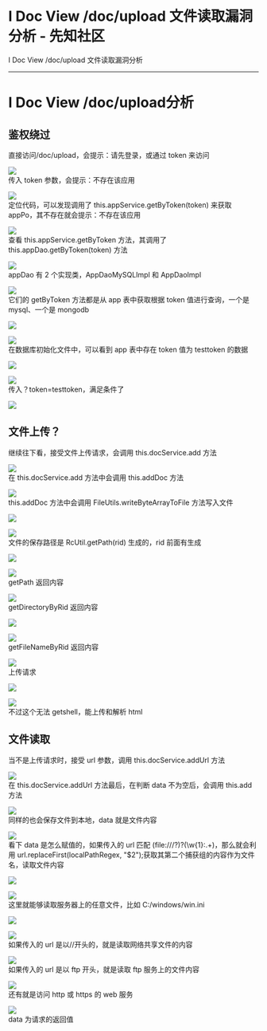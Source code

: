 

# I Doc View /doc/upload 文件读取漏洞分析 - 先知社区

I Doc View /doc/upload 文件读取漏洞分析

- - -

# I Doc View /doc/upload分析

## 鉴权绕过

直接访问/doc/upload，会提示：请先登录，或通过 token 来访问

[![](assets/1706959674-c5abf3057c96a3fb4c99984291218c96.png)](https://xzfile.aliyuncs.com/media/upload/picture/20240202164951-07132d9a-c1a8-1.png)  
传入 token 参数，会提示：不存在该应用

[![](assets/1706959674-0aab43cc0665836c62ca5cd7ef585506.png)](https://xzfile.aliyuncs.com/media/upload/picture/20240202165006-0ff49ef8-c1a8-1.png)  
定位代码，可以发现调用了 this.appService.getByToken(token) 来获取 appPo，其不存在就会提示：不存在该应用

[![](assets/1706959674-65ffe5818a5c56bb9d0a8a23988c8ba6.png)](https://xzfile.aliyuncs.com/media/upload/picture/20240202165019-17b09994-c1a8-1.png)  
查看 this.appService.getByToken 方法，其调用了 this.appDao.getByToken(token) 方法

[![](assets/1706959674-f176178d1fb7a685232b7c0804c3cd9b.png)](https://xzfile.aliyuncs.com/media/upload/picture/20240202165029-1da6af3c-c1a8-1.png)  
appDao 有 2 个实现类，AppDaoMySQLImpl 和 AppDaoImpl

[![](assets/1706959674-2290ed6f26e4061b6b62879794cb6bca.png)](https://xzfile.aliyuncs.com/media/upload/picture/20240202165042-25581964-c1a8-1.png)  
它们的 getByToken 方法都是从 app 表中获取根据 token 值进行查询，一个是 mysql、一个是 mongodb

[![](assets/1706959674-724cc1e1d9dc2b402af79e349a474e82.png)](https://xzfile.aliyuncs.com/media/upload/picture/20240202165053-2c75f806-c1a8-1.png)

[![](assets/1706959674-90df3fc202fbaf1dde7fec0371408656.png)](https://xzfile.aliyuncs.com/media/upload/picture/20240202165101-31073e16-c1a8-1.png)  
在数据库初始化文件中，可以看到 app 表中存在 token 值为 testtoken 的数据

[![](assets/1706959674-c4b18701ec86a233ab81a197ea778cd4.png)](https://xzfile.aliyuncs.com/media/upload/picture/20240202165125-3f27f6c0-c1a8-1.png)

[![](assets/1706959674-09bef17d0b145ac189a254f8f074393b.png)](https://xzfile.aliyuncs.com/media/upload/picture/20240202165133-43c80bac-c1a8-1.png)  
传入？token=testtoken，满足条件了

[![](assets/1706959674-95929565438ed68a7ccbcbb05bd71d3f.png)](https://xzfile.aliyuncs.com/media/upload/picture/20240202165143-4a1c6412-c1a8-1.png)

## 文件上传？

继续往下看，接受文件上传请求，会调用 this.docService.add 方法

[![](assets/1706959674-b267e39a79bfdac0bf7235b893b28a5c.png)](https://xzfile.aliyuncs.com/media/upload/picture/20240202165202-5549f192-c1a8-1.png)  
在 this.docService.add 方法中会调用 this.addDoc 方法

[![](assets/1706959674-5d033c2c58178722861f7124f17fe6a9.png)](https://xzfile.aliyuncs.com/media/upload/picture/20240202165214-5ca8bce8-c1a8-1.png)  
this.addDoc 方法中会调用 FileUtils.writeByteArrayToFile 方法写入文件

[![](assets/1706959674-fb919549a6a6934eaebe6704935fb795.png)](https://xzfile.aliyuncs.com/media/upload/picture/20240202165228-649121e8-c1a8-1.png)

[![](assets/1706959674-9a0602da8288871c239b7ef5635620ab.png)](https://xzfile.aliyuncs.com/media/upload/picture/20240202165236-697b79ba-c1a8-1.png)  
文件的保存路径是 RcUtil.getPath(rid) 生成的，rid 前面有生成

[![](assets/1706959674-3ee375511c5a66f07041bf08124a48b7.png)](https://xzfile.aliyuncs.com/media/upload/picture/20240202165247-7064adf0-c1a8-1.png)

[![](assets/1706959674-31068dee33f3c60498d6b8e960a7b81a.png)](https://xzfile.aliyuncs.com/media/upload/picture/20240202165301-7860c142-c1a8-1.png)  
getPath 返回内容

[![](assets/1706959674-58a51809103bb6f5ea0e4861c2b80f19.png)](https://xzfile.aliyuncs.com/media/upload/picture/20240202165316-8166b7ce-c1a8-1.png)  
getDirectoryByRid 返回内容

[![](assets/1706959674-e87d1142bd4a476c5b3da9a0a9208cfd.png)](https://xzfile.aliyuncs.com/media/upload/picture/20240202165327-87d8eba4-c1a8-1.png)

[![](assets/1706959674-9d5287a39a86ed90f3a72c3b3efe67f7.png)](https://xzfile.aliyuncs.com/media/upload/picture/20240202165335-8cd06c04-c1a8-1.png)  
getFileNameByRid 返回内容

[![](assets/1706959674-d72f6e2f93ebac7d7b1ae561957905cb.png)](https://xzfile.aliyuncs.com/media/upload/picture/20240202165346-93629010-c1a8-1.png)  
上传请求

[![](assets/1706959674-713063398a5ace76b776cc33bc6bd101.png)](https://xzfile.aliyuncs.com/media/upload/picture/20240202165357-99fb9840-c1a8-1.png)

[![](assets/1706959674-5176433e8d972d28573bb0d75eccc7ce.png)](https://xzfile.aliyuncs.com/media/upload/picture/20240202165404-9e25c184-c1a8-1.png)  
不过这个无法 getshell，能上传和解析 html

## 文件读取

当不是上传请求时，接受 url 参数，调用 this.docService.addUrl 方法

[![](assets/1706959674-35309f386f50b4a0e97360f48f89e864.png)](https://xzfile.aliyuncs.com/media/upload/picture/20240202165424-a9b06158-c1a8-1.png)  
在 this.docService.addUrl 方法最后，在判断 data 不为空后，会调用 this.add 方法

[![](assets/1706959674-373912c069f4ce89e4156697e0bf1b7c.png)](https://xzfile.aliyuncs.com/media/upload/picture/20240202165435-b08e03a4-c1a8-1.png)  
同样的也会保存文件到本地，data 就是文件内容

[![](assets/1706959674-4bdbf5757fab298bbbe29556f932ddf9.png)](https://xzfile.aliyuncs.com/media/upload/picture/20240202165445-b674c8d4-c1a8-1.png)  
看下 data 是怎么赋值的，如果传入的 url 匹配 (file:///?)?(\\w{1}:.+)，那么就会利用 url.replaceFirst(localPathRegex, "$2");获取其第二个捕获组的内容作为文件名，读取文件内容

[![](assets/1706959674-de6bd3ef5ebedde1d90c50baeecef07f.png)](https://xzfile.aliyuncs.com/media/upload/picture/20240202165459-bebedb7e-c1a8-1.png)

[![](assets/1706959674-44e504a3b67af9690a8bdcef3d4252ce.png)](https://xzfile.aliyuncs.com/media/upload/picture/20240202165507-c35f6a9a-c1a8-1.png)  
这里就能够读取服务器上的任意文件，比如 C:/windows/win.ini

[![](assets/1706959674-bea7fd20141ac66b706dd0bb440b979b.png)](https://xzfile.aliyuncs.com/media/upload/picture/20240202165520-cb9b3aea-c1a8-1.png)

[![](assets/1706959674-eddc8991a6f5a624d0d06316c14fa4ac.png)](https://xzfile.aliyuncs.com/media/upload/picture/20240202165529-d06acf22-c1a8-1.png)  
如果传入的 url 是以//开头的，就是读取网络共享文件的内容

[![](assets/1706959674-ab01085c3392147141daa1379cda9611.png)](https://xzfile.aliyuncs.com/media/upload/picture/20240202165555-e04c7cce-c1a8-1.png)  
如果传入的 url 是以 ftp 开头，就是读取 ftp 服务上的文件内容

[![](assets/1706959674-f5a283f9c84ece148d450701c39f311f.png)](https://xzfile.aliyuncs.com/media/upload/picture/20240202165643-fcbcad34-c1a8-1.png)  
还有就是访问 http 或 https 的 web 服务

[![](assets/1706959674-0868aa24381f154afe45d3f17f4722ef.png)](https://xzfile.aliyuncs.com/media/upload/picture/20240202165655-03ef622c-c1a9-1.png)  
data 为请求的返回值
